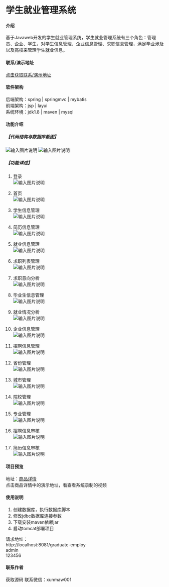 # 学生就业管理系统

#### 介绍
基于Javaweb开发的学生就业管理系统，学生就业管理系统有三个角色：管理员、企业、学生，对学生信息管理、企业信息管理、求职信息管理，满足毕业涉及以及高校来管理学生就业信息。  


#### 联系/演示地址
 [点击获取联系/演示地址](https://www.xunmaw.com/ "点击获取更多") 

 
#### 软件架构
后端架构：spring | springmvc | mybatis  
前端架构：jsp | layui  
系统环境：jdk1.8 | maven | mysql  

#### 功能介绍
##### 【代码结构与数据库截图】
![输入图片说明](images/image1.jpg) 
![输入图片说明](images/image2.jpg)

##### 【功能详述】 
 1. 登录  
![输入图片说明](images/image3.png)

 2. 首页  
![输入图片说明](images/image4.png)

 3. 学生信息管理  
![输入图片说明](images/image5.png)

 4. 简历信息管理  
![输入图片说明](images/image6.png)

 5. 就业信息管理  
![输入图片说明](images/image7.png)

 6. 求职列表管理  
![输入图片说明](images/image8.png)

 7. 求职意向分析  
![输入图片说明](images/image9.png)

 8. 毕业生信息管理  
![输入图片说明](images/image10.png)

 9. 就业情况分析  
![输入图片说明](images/image11.png)

 10. 企业信息管理  
![输入图片说明](images/image12.png)

 11. 招聘信息管理  
![输入图片说明](images/image13.png)

 12. 省份管理  
![输入图片说明](images/image14.png)

 13. 城市管理  
![输入图片说明](images/image15.png)

 14. 院校管理  
![输入图片说明](images/image16.png)

 15. 专业管理  
![输入图片说明](images/image17.png)

 16. 招聘信息审核  
![输入图片说明](images/image18.png)

 17. 简历信息审核  
![输入图片说明](images/image19.png)


#### 项目预览
地址：[商品详情 ](https://www.xunmaw.com/shop/detail/1626968918003105794)     
点击商品详情中的演示地址，看查看系统录制的视频    

#### 使用说明
1. 创建数据库，执行数据库脚本  
2. 修改jdbc数据库连接参数  
3. 下载安装maven依赖jar  
4. 启动tomcat部署项目  

请求地址：  
    http://localhost:8081/graduate-employ  
    admin    
    123456  
    
#### 联系作者
获取源码 联系微信：xunmaw001

